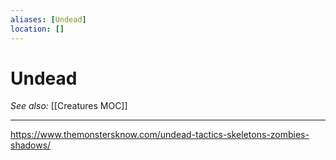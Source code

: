 ```yaml
---
aliases: [Undead]
location: []
---
```

# Undead
*See also:* [[Creatures MOC]]
___
https://www.themonstersknow.com/undead-tactics-skeletons-zombies-shadows/